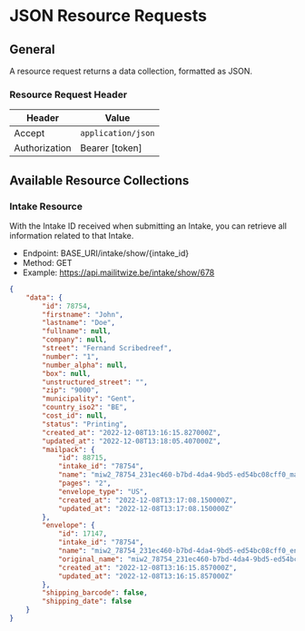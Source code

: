 # JSON Resource Requests
## General
A resource request returns a data collection, formatted as JSON.

### Resource Request Header


| Header        | Value              |
|---------------|--------------------|
| Accept        | `application/json` |
| Authorization | Bearer \[token\]   |

## Available Resource Collections
### Intake Resource
With the Intake ID received when submitting an Intake, you can retrieve all information related to that Intake.

* Endpoint: BASE_URI/intake/show/{intake_id}
* Method: GET
* Example: https://api.mailitwize.be/intake/show/678

``` json
{
    "data": {
        "id": 78754,
        "firstname": "John",
        "lastname": "Doe",
        "fullname": null,
        "company": null,
        "street": "Fernand Scribedreef",
        "number": "1",
        "number_alpha": null,
        "box": null,
        "unstructured_street": "",
        "zip": "9000",
        "municipality": "Gent",
        "country_iso2": "BE",
        "cost_id": null,
        "status": "Printing",
        "created_at": "2022-12-08T13:16:15.827000Z",
        "updated_at": "2022-12-08T13:18:05.407000Z",
        "mailpack": {
            "id": 88715,
            "intake_id": "78754",
            "name": "miw2_78754_231ec460-b7bd-4da4-9bd5-ed54bc08cff0_mailpack.pdf",
            "pages": "2",
            "envelope_type": "US",
            "created_at": "2022-12-08T13:17:08.150000Z",
            "updated_at": "2022-12-08T13:17:08.150000Z"
        },
        "envelope": {
            "id": 17147,
            "intake_id": "78754",
            "name": "miw2_78754_231ec460-b7bd-4da4-9bd5-ed54bc08cff0_envelope.pdf",
            "original_name": "miw2_78754_231ec460-b7bd-4da4-9bd5-ed54bc08cff0_envelope.pdf",
            "created_at": "2022-12-08T13:16:15.857000Z",
            "updated_at": "2022-12-08T13:16:15.857000Z"
        },
        "shipping_barcode": false,
        "shipping_date": false
    }
}
```
